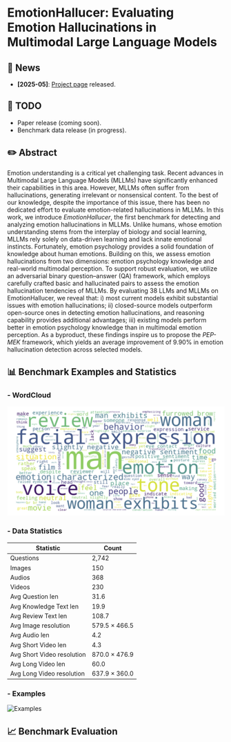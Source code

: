 # EmotionHallucer: Evaluating Emotion Hallucinations in Multimodal Large Language Models 

## 📰 News

- **[2025-05]**: [Project page](https://github.com/emo-pupu/EmotionHallucer) released.

## 🔧 TODO

- Paper release (coming soon).
- Benchmark data release (in progress).

## ✏️ Abstract

Emotion understanding is a critical yet challenging task. 
Recent advances in Multimodal Large Language Models (MLLMs) have significantly enhanced their capabilities in this area. 
However, MLLMs often suffer from hallucinations, generating irrelevant or nonsensical content.
To the best of our knowledge, despite the importance of this issue, there has been no dedicated effort to evaluate emotion-related hallucinations in MLLMs.
In this work, we introduce *EmotionHallucer*, the first benchmark for detecting and analyzing emotion hallucinations in MLLMs. 
Unlike humans, whose emotion understanding stems from the interplay of biology and social learning, MLLMs rely solely on data-driven learning and lack innate emotional instincts. Fortunately, emotion psychology provides a solid foundation of knowledge about human emotions.
Building on this, we assess emotion hallucinations from two dimensions: emotion psychology knowledge and real-world multimodal perception. 
To support robust evaluation, we utilize an adversarial binary question–answer (QA) framework, which employs carefully crafted basic and hallucinated pairs to assess the emotion hallucination tendencies of MLLMs.
By evaluating 38 LLMs and MLLMs on EmotionHallucer, we reveal that:
i) most current models exhibit substantial issues with emotion hallucinations;
ii) closed-source models outperform open-source ones in detecting emotion hallucinations, and reasoning capability provides additional advantages;
iii) existing models perform better in emotion psychology knowledge than in multimodal emotion perception.
As a byproduct, these findings inspire us to propose the *PEP-MEK* framework, which yields an average improvement of 9.90\% in emotion hallucination detection across selected models.

## 📊 Benchmark Examples and Statistics

### - WordCloud
![WordCloud](./assets/wordcloud.png)

### - Data Statistics

| **Statistic**                | **Count**         |
|-----------------------------|-------------------|
| Questions                   | 2,742             |
| Images                      | 150               |
| Audios                      | 368               |
| Videos                      | 230               |
| Avg Question len            | 31.6              |
| Avg Knowledge Text len      | 19.9              |
| Avg Review Text len         | 108.7             |
| Avg Image resolution        | 579.5 × 466.5     |
| Avg Audio len               | 4.2               |
| Avg Short Video len         | 4.3               |
| Avg Short Video resolution  | 870.0 × 476.9     |
| Avg Long Video len          | 60.0              |
| Avg Long Video resolution   | 637.9 × 360.0     |

### - Examples
![Examples](./assets/example.png)

## 📈 Benchmark Evaluation
